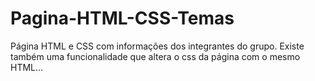 # Pagina-HTML-CSS-Temas
Página HTML e CSS com informações dos integrantes do grupo. Existe também uma funcionalidade que altera o css da página com o mesmo HTML...
